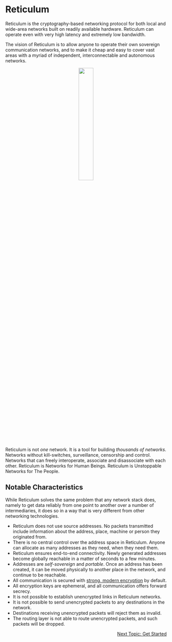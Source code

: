 
# Reticulum
Reticulum is the cryptography-based networking protocol for both local and wide-area networks built on readily available hardware. Reticulum can operate even with very high latency and extremely low bandwidth.

The vision of Reticulum is to allow anyone to operate their own sovereign communication networks, and to make it cheap and easy to cover vast areas with a myriad of independent, interconnectable and autonomous networks.

<p align="center"><img width="30%" src="gfx/reticulum_logo_512.png"></p>

Reticulum is not *one* network. It is a tool for building *thousands of networks*. Networks without kill-switches, surveillance, censorship and control. Networks that can freely interoperate, associate and disassociate with each other. Reticulum is Networks for Human Beings. Reticulum is Unstoppable Networks for The People.


## Notable Characteristics
While Reticulum solves the same problem that any network stack does, namely to get data reliably from one point to another over a number of intermediaries, it does so in a way that is very different from other networking technologies.

- Reticulum does not use source addresses. No packets transmitted include information about the address, place, machine or person they originated from.
- There is no central control over the address space in Reticulum. Anyone can allocate as many addresses as they need, when they need them.
- Reticulum ensures end-to-end connectivity. Newly generated addresses become globally reachable in a matter of seconds to a few minutes.
- Addresses are *self-sovereign* and *portable*. Once an address has been created, it can be moved physically to another place in the network, and continue to be reachable.
- All communication is secured with [strong, modern encryption](crypto.html) by default.
- All encryption keys are ephemeral, and all communication offers forward secrecy.
- It is not possible to establish unencrypted links in Reticulum networks.
- It is not possible to send unencrypted packets to any destinations in the network.
- Destinations receiving unencrypted packets will reject them as invalid.
- The routing layer is not able to route unencrypted packets, and such packets will be dropped.

<p align="right"><a href="start.html">Next Topic: Get Started</a></p>
